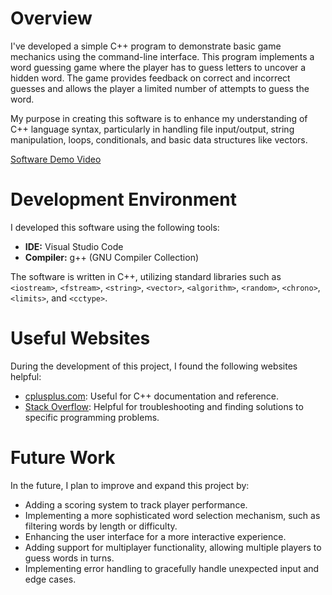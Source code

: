 # Overview

I've developed a simple C++ program to demonstrate basic game mechanics using the command-line interface. This program implements a word guessing game where the player has to guess letters to uncover a hidden word. The game provides feedback on correct and incorrect guesses and allows the player a limited number of attempts to guess the word.

My purpose in creating this software is to enhance my understanding of C++ language syntax, particularly in handling file input/output, string manipulation, loops, conditionals, and basic data structures like vectors.

[Software Demo Video](http://youtube.link.goes.here)

# Development Environment

I developed this software using the following tools:

- **IDE:** Visual Studio Code
- **Compiler:** g++ (GNU Compiler Collection)

The software is written in C++, utilizing standard libraries such as `<iostream>`, `<fstream>`, `<string>`, `<vector>`, `<algorithm>`, `<random>`, `<chrono>`, `<limits>`, and `<cctype>`.

# Useful Websites

During the development of this project, I found the following websites helpful:

- [cplusplus.com](http://www.cplusplus.com/): Useful for C++ documentation and reference.
- [Stack Overflow](https://stackoverflow.com/): Helpful for troubleshooting and finding solutions to specific programming problems.

# Future Work

In the future, I plan to improve and expand this project by:

- Adding a scoring system to track player performance.
- Implementing a more sophisticated word selection mechanism, such as filtering words by length or difficulty.
- Enhancing the user interface for a more interactive experience.
- Adding support for multiplayer functionality, allowing multiple players to guess words in turns.
- Implementing error handling to gracefully handle unexpected input and edge cases.